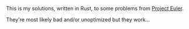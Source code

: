 This is my solutions, written in Rust, to some problems from [Project Euler](https://projecteuler.net).

They're most likely bad and/or unoptimized but they work...
